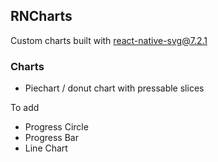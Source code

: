 ## RNCharts

Custom charts built with react-native-svg@7.2.1

### Charts

- Piechart / donut chart with pressable slices

To add
- Progress Circle
- Progress Bar
- Line Chart
